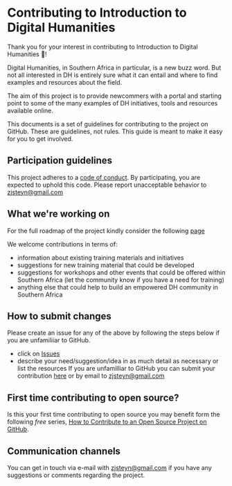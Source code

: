 # Contributing to Introduction to Digital Humanities

Thank you for your interest in contributing to Introduction to Digital Humanities :tada:! 

Digital Humanities, in Southern Africa in particular, is a new buzz word. But not all interested in DH is entirely sure what it can entail and where to find examples and resources about the field.

The aim of this project is to provide newcommers with a portal and starting point to some of the many examples of DH initiatives, tools and resources available online. 

This documents is a set of guidelines for contributing to the project on GitHub. These are guidelines, not rules. This guide is meant to make it easy for you to get involved.

## Participation guidelines

This project adheres to a [code of conduct](CODE_OF_CONDUCT.md). By participating, you are expected to uphold this code. Please report unacceptable behavior to [zjsteyn@gmail.com](mailto:zjsteyn@gmail.com)

## What we're working on

For the full roadmap of the project kindly consider the following [page](ROADMAP.md)

We welcome contributions in terms of:
* information about existing training materials and initiatives
* suggestions for new training material that could be developed
* suggestions for workshops and other events that could be offered within Southern Africa (let the community know if you have a need for training)
* anything else that could help to build an empowered DH community in Southern Africa

## How to submit changes
Please create an issue for any of the above by following the steps below if you are unfamiliiar to GitHub.
* click on [Issues](https://github.com/DH-SouthernAfrica/Capacity-Building/issues)
* describe your need/suggestion/idea in as much detail as necessary or list the resources
If you are unfamilliar to GitHub you can submit your contribution [here](https://goo.gl/forms/xvOax1e95miiVaIl1) or by email to [zjsteyn@gmail.com](mailto:zjsteyn@gmail.com)

## First time contributing to open source?
Is this your first time contributing to open source you may benefit form the following *free* series, [How to Contribute to an Open Source Project on GitHub](https://egghead.io/series/how-to-contribute-to-an-open-source-project-on-github).

## Communication channels
You can get in touch via e-mail with [zjsteyn@gmail.com](mailto:zjsteyn@gmail.com) if you have any suggestions or comments regarding the project.







